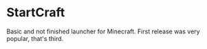 # StartCraft
Basic and not finished launcher for Minecraft. First release was very popular, that's third.
